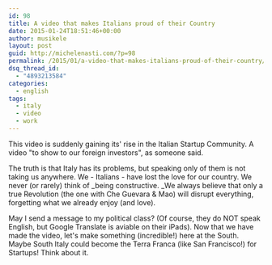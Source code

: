 ```yaml
---
id: 98
title: A video that makes Italians proud of their Country
date: 2015-01-24T18:51:46+00:00
author: musikele
layout: post
guid: http://michelenasti.com/?p=98
permalink: /2015/01/a-video-that-makes-italians-proud-of-their-country/
dsq_thread_id:
  - "4893213584"
categories:
  - english
tags:
  - italy
  - video
  - work
---
```

This video is suddenly gaining its' rise in the Italian Startup Community. A video "to show to our foreign investors", as someone said.

The truth is that Italy has its problems, but speaking only of them is not taking us anywhere. We - Italians - have lost the love for our country. We never (or rarely) think of _being constructive. _We always believe that only a true Revolution (the one with Che Guevara & Mao) will disrupt everything, forgetting what we already enjoy (and love).

May I send a message to my political class? (Of course, they do NOT speak English, but Google Translate is aviable on their iPads). Now that we have made the video, let's make something (incredible!) here at the South. Maybe South Italy could become the Terra Franca (like San Francisco!) for Startups! Think about it.